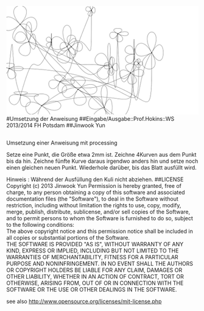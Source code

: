 ![image](screenshot.png)  
#Umsetzung der Anweisung
##Eingabe/Ausgabe::Prof.Hokins::WS 2013/2014 FH Potsdam
##Jinwook Yun
##
Umsetzung einer Anweisung mit processing

Setze eine Punkt, die Größe etwa 2mm ist.
Zeichne 4Kurven aus dem Punkt bis da hin.
Zeichne fünfte Kurve daraus irgendwo anders hin und setze noch einen gleichen neuen Punkt.
Wiederhole darüber, bis das Blatt ausfüllt wird.

Hinweis : Während der Ausfüllung den Kuli nicht abziehen.
##LICENSE  
Copyright (c)  2013 Jinwook Yun 
Permission is hereby granted, free of charge, to any person obtaining a copy of this software and associated documentation files (the "Software"), to deal in the Software  without restriction, including without limitation the rights to use, copy, modify, merge, publish, distribute, sublicense, and/or sell copies of the Software, and to  permit persons to whom the Software is furnished to do so, subject to the following conditions:  
The above copyright notice and this permission notice shall be included in all copies or substantial portions of the Software.  
THE SOFTWARE IS PROVIDED "AS IS", WITHOUT WARRANTY OF ANY KIND, EXPRESS OR IMPLIED, INCLUDING BUT NOT LIMITED TO THE WARRANTIES OF MERCHANTABILITY, FITNESS FOR A  PARTICULAR PURPOSE AND NONINFRINGEMENT. IN NO EVENT SHALL THE AUTHORS OR COPYRIGHT HOLDERS BE LIABLE FOR ANY CLAIM, DAMAGES OR OTHER LIABILITY, WHETHER IN AN ACTION OF  CONTRACT, TORT OR OTHERWISE, ARISING FROM, OUT OF OR IN CONNECTION WITH THE SOFTWARE OR THE USE OR OTHER DEALINGS IN THE SOFTWARE.  

see also http://www.opensource.org/licenses/mit-license.php

